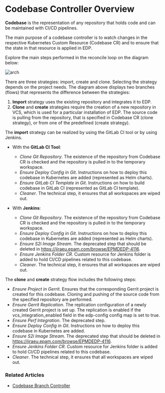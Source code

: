 # Codebase Controller Overview

**Codebase** is the representation of any repository that holds code and can be maintained with CI/CD pipelines.

The main purpose of a codebase controller is to watch changes in the respective Kubernetes Custom Resource (Codebase CR) and to ensure that the state in that resource is applied in EDP.
 
Explore the main steps performed in the reconcile loop on the diagram below:

![arch](http://www.plantuml.com/plantuml/proxy?src=https://raw.githubusercontent.com/epmd-edp/codebase-operator/master/documentation/puml/codebase_chain.puml&raw=true)

There are three strategies: import, create and clone. Selecting the strategy depends on the project needs. 
The diagram above displays two branches (flows) that represents the difference between the strategies:

1. **Import** strategy uses the existing repository and integrates it to EDP.
2. **Clone** and **create** strategies require the creation of a new repository in VCS, which is used for a particular installation 
of EDP. The source code is pulling from the repository, that is specified in Codebase CR (clone strategy), or from one of 
the predefined (create strategy). 

The **import** strategy can be realized by using the GitLab CI tool or by using Jenkins.
- With the **GitLab CI Tool**:        
    - *Clone Git Repository*. The existence of the repository from Codebase CR is checked and the repository is pulled
    in to the temporary workspace.
    - *Ensure Deploy Config in Git*. Instructions on how to deploy this codebase in Kubernetes are added (represented as Helm charts).
    - *Ensure GitLab CI Template in Git*. Instructions on how to build codebase in GitLab CI (represented as GitLab CI template).
    - *Cleaner*. The technical step, it ensures that all workspaces are wiped out.

- With **Jenkins**:
    - *Clone Git Repository*. The existence of the repository from Codebase CR is checked and the repository is pulled
    in to the temporary workspace.
    - *Ensure Deploy Config in Git*. Instructions on how to deploy this codebase in Kubernetes are added (represented as Helm charts).
    - *Ensure S2i Image Stream*. The deprecated step that should be deleted in https://jiraeu.epam.com/browse/EPMDEDP-4116.
    - *Ensure Jenkins Folder CR*. Custom resource for Jenkins folder is added to hold CI/CD pipelines related to this codebase.
    - *Cleaner*. The technical step, it ensures that all workspaces are wiped out.

The **clone** and **create** strategy flow includes the following steps:

- *Ensure Project in Gerrit*. Ensures that the corresponding Gerrit project is created for this codebase. Cloning and pushing
of the source code from the specified repository are performed.
- *Ensure Gerrit Replication*. The replication configuration of a newly created Gerrit project is set up. The replication is
enabled if the vcs_integration_enabled field in the edp-config config map is set to true.
- *Ensure Perf Integration*. The deprecated step.
- *Ensure Deploy Config in Git*. Instructions on how to deploy this codebase in Kubernetes are added.
- *Ensure S2i Image Stream*. The deprecated step that should be deleted in https://jiraeu.epam.com/browse/EPMDEDP-4116.
- *Ensure Jenkins Folder CR*. Custom resource for Jenkins folder is added to hold CI/CD pipelines related to this codebase.
- *Cleaner*. The technical step, it ensures that all workspaces are wiped out.

### Related Articles

- [Codebase Branch Controller](documentation/codebase_branch_controller.md)